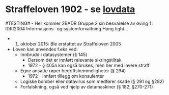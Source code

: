 # Straffeloven 1902 - se [lovdata](https://lovdata.no/dokument/NLO/lov/1902-05-22-10)

#TESTING# - Her kommer 2BADR Gruppe 2 sin besvarelse av øving 1 i IDRI2004 Informasjons- og systemforvaltning
Hang tight...

* 1. oktober 2015: Ble erstattet av Straffeloven 2005
* Loven kan anvendes f.eks ved:
  * Innbrudd i datasystemer (§ 145)
    * Dersom det er innført relevante sikringstiltak
    * 1972 - § 405a kan også brukes, men her med lavere straff
  * Egne ansatte røper bedriftshemmeligheter (§ 294)
    * 1972 - Innført tillegg om konsulenter
  * Logiske bomber eller datavirus som medfører skade (§ 291 og §292)
  * Forfalskning, også ved hjelp av datamaskiner (§ 182, §270-271)

